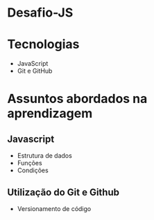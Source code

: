 # Desafio-JS
###
# Tecnologias
* JavaScript
* Git e GitHub

# Assuntos abordados na aprendizagem
## Javascript
* Estrutura de dados
* Funções
* Condições

## Utilização do Git e Github
* Versionamento de código
